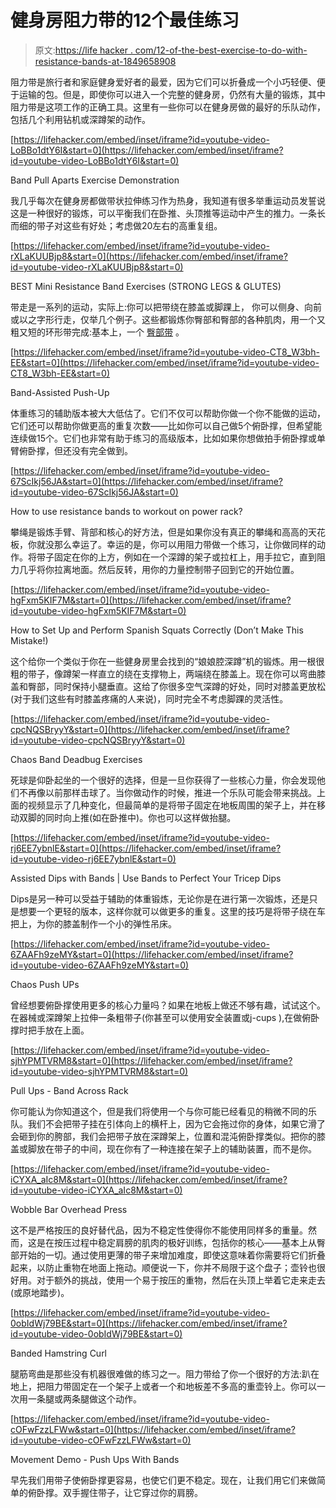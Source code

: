 # 健身房阻力带的12个最佳练习

> 原文:[https://life hacker . com/12-of-the-best-exercise-to-do-with-resistance-bands-at-1849658908](https://lifehacker.com/12-of-the-best-exercises-to-do-with-resistance-bands-at-1849658908)

阻力带是旅行者和家庭健身爱好者的最爱，因为它们可以折叠成一个小巧轻便、便于运输的包。但是，即使你可以进入一个完整的健身房，仍然有大量的锻炼，其中阻力带是这项工作的正确工具。这里有一些你可以在健身房做的最好的乐队动作，包括几个利用钻机或深蹲架的动作。

 [https://lifehacker.com/embed/inset/iframe?id=youtube-video-LoBBo1dtY6I&start=0](https://lifehacker.com/embed/inset/iframe?id=youtube-video-LoBBo1dtY6I&start=0)

<figcaption class="sc-1ptbguh-0 hxeMec caption">Band Pull Aparts Exercise Demonstration</figcaption> 

我几乎每次在健身房都做带状拉伸练习作为热身，我知道有很多举重运动员发誓说这是一种很好的锻炼，可以平衡我们在卧推、头顶推等运动中产生的推力。一条长而细的带子对这些有好处；考虑做20左右的高重复组。

 [https://lifehacker.com/embed/inset/iframe?id=youtube-video-rXLaKUUBjp8&start=0](https://lifehacker.com/embed/inset/iframe?id=youtube-video-rXLaKUUBjp8&start=0)

<figcaption class="sc-1ptbguh-0 hxeMec caption">BEST Mini Resistance Band Exercises (STRONG LEGS & GLUTES)</figcaption> 

带走是一系列的运动，实际上:你可以把带绕在膝盖或脚踝上， 你可以侧身、向前或以之字形行走，仅举几个例子。这些都锻炼你臀部和臀部的各种肌肉，用一个又粗又短的环形带完成:基本上，一个 [臀部带](https://lifehacker.com/are-booty-bands-actually-useful-1846775637) 。

 [https://lifehacker.com/embed/inset/iframe?id=youtube-video-CT8_W3bh-EE&start=0](https://lifehacker.com/embed/inset/iframe?id=youtube-video-CT8_W3bh-EE&start=0)

<figcaption class="sc-1ptbguh-0 hxeMec caption">Band-Assisted Push-Up</figcaption> 

体重练习的辅助版本被大大低估了。它们不仅可以帮助你做一个你不能做的运动，它们还可以帮助你做更高的重复次数——比如你可以自己做5个俯卧撑，但希望能连续做15个。它们也非常有助于练习的高级版本，比如如果你想做拍手俯卧撑或单臂俯卧撑，但还没有完全做到。

 [https://lifehacker.com/embed/inset/iframe?id=youtube-video-67ScIkj56JA&start=0](https://lifehacker.com/embed/inset/iframe?id=youtube-video-67ScIkj56JA&start=0)

<figcaption class="sc-1ptbguh-0 hxeMec caption">How to use resistance bands to workout on power rack?</figcaption> 

攀绳是锻炼手臂、背部和核心的好方法，但是如果你没有真正的攀绳和高高的天花板，你就没那么幸运了。幸运的是，你可以用阻力带做一个练习，让你做同样的动作。将带子固定在你的上方，例如在一个深蹲的架子或拉杠上，用手拉它，直到阻力几乎将你拉离地面。然后反转，用你的力量控制带子回到它的开始位置。

 [https://lifehacker.com/embed/inset/iframe?id=youtube-video-hgFxm5KIF7M&start=0](https://lifehacker.com/embed/inset/iframe?id=youtube-video-hgFxm5KIF7M&start=0)

<figcaption class="sc-1ptbguh-0 hxeMec caption">How to Set Up and Perform Spanish Squats Correctly (Don’t Make This Mistake!)</figcaption> 

这个给你一个类似于你在一些健身房里会找到的“娘娘腔深蹲”机的锻炼。用一根很粗的带子，像蹲架一样直立的绕在支撑物上，两端绕在膝盖上。现在你可以弯曲膝盖和臀部，同时保持小腿垂直。这给了你很多空气深蹲的好处，同时对膝盖更放松(对于我们这些有时膝盖疼痛的人来说)，同时完全不考虑脚踝的灵活性。

 [https://lifehacker.com/embed/inset/iframe?id=youtube-video-cpcNQSBryyY&start=0](https://lifehacker.com/embed/inset/iframe?id=youtube-video-cpcNQSBryyY&start=0)

<figcaption class="sc-1ptbguh-0 hxeMec caption">Chaos Band Deadbug Exercises</figcaption> 

死球是仰卧起坐的一个很好的选择，但是一旦你获得了一些核心力量，你会发现他们不再像以前那样击球了。当你做动作的时候，推进一个乐队可能会带来挑战。上面的视频显示了几种变化，但最简单的是将带子固定在地板周围的架子上，并在移动双脚的同时向上推(如在卧推中)。你也可以这样做抬腿。

 [https://lifehacker.com/embed/inset/iframe?id=youtube-video-rj6EE7ybnlE&start=0](https://lifehacker.com/embed/inset/iframe?id=youtube-video-rj6EE7ybnlE&start=0)

<figcaption class="sc-1ptbguh-0 hxeMec caption">Assisted Dips with Bands | Use Bands to Perfect Your Tricep Dips</figcaption> 

Dips是另一种可以受益于辅助的体重锻炼，无论你是在进行第一次锻炼，还是只是想要一个更轻的版本，这样你就可以做更多的重复。这里的技巧是将带子绕在车把上，为你的膝盖制作一个小的弹性吊床。

 [https://lifehacker.com/embed/inset/iframe?id=youtube-video-6ZAAFh9zeMY&start=0](https://lifehacker.com/embed/inset/iframe?id=youtube-video-6ZAAFh9zeMY&start=0)

<figcaption class="sc-1ptbguh-0 hxeMec caption">Chaos Push UPs</figcaption> 

曾经想要俯卧撑使用更多的核心力量吗？如果在地板上做还不够有趣，试试这个。在器械或深蹲架上拉伸一条粗带子(你甚至可以使用安全装置或j-cups ),在做俯卧撑时把手放在上面。

 [https://lifehacker.com/embed/inset/iframe?id=youtube-video-sjhYPMTVRM8&start=0](https://lifehacker.com/embed/inset/iframe?id=youtube-video-sjhYPMTVRM8&start=0)

<figcaption class="sc-1ptbguh-0 hxeMec caption">Pull Ups - Band Across Rack</figcaption> 

你可能认为你知道这个，但是我们将使用一个与你可能已经看见的稍微不同的乐队。我们不会把带子挂在引体向上的横杆上，因为它会拖过你的身体，如果它滑了会砸到你的胯部，我们会把带子放在深蹲架上，位置和混沌俯卧撑类似。把你的膝盖或脚放在带子的中间，现在你有了一种连接在架子上的辅助装置，而不是你。

 [https://lifehacker.com/embed/inset/iframe?id=youtube-video-iCYXA_aIc8M&start=0](https://lifehacker.com/embed/inset/iframe?id=youtube-video-iCYXA_aIc8M&start=0)

<figcaption class="sc-1ptbguh-0 hxeMec caption">Wobble Bar Overhead Press</figcaption> 

这不是严格按压的良好替代品，因为不稳定性使得你不能使用同样多的重量。然而，这是在按压过程中稳定肩膀的肌肉的极好训练，包括你的核心——基本上从臀部开始的一切。通过使用更薄的带子来增加难度，即使这意味着你需要将它们折叠起来，以防止重物在地面上拖动。顺便说一下，你并不局限于这个盘子；壶铃也很好用。对于额外的挑战，使用一个易于按压的重物，然后在头顶上举着它走来走去(或原地踏步)。

 [https://lifehacker.com/embed/inset/iframe?id=youtube-video-0obIdWj79BE&start=0](https://lifehacker.com/embed/inset/iframe?id=youtube-video-0obIdWj79BE&start=0)

<figcaption class="sc-1ptbguh-0 hxeMec caption">Banded Hamstring Curl</figcaption> 

腿筋弯曲是那些没有机器很难做的练习之一。阻力带给了你一个很好的方法:趴在地上，把阻力带固定在一个架子上或者一个和地板差不多高的重壶铃上。你可以一次用一条腿或两条腿做这个动作。

 [https://lifehacker.com/embed/inset/iframe?id=youtube-video-cOFwFzzLFWw&start=0](https://lifehacker.com/embed/inset/iframe?id=youtube-video-cOFwFzzLFWw&start=0)

<figcaption class="sc-1ptbguh-0 hxeMec caption">Movement Demo - Push Ups With Bands</figcaption> 

早先我们用带子使俯卧撑更容易，也使它们更不稳定。现在，让我们用它们来做简单的俯卧撑。双手握住带子，让它穿过你的肩膀。